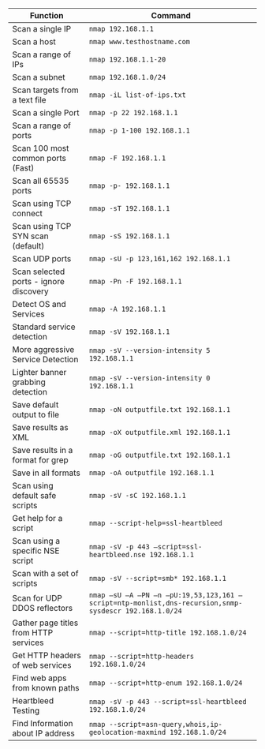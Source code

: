 | Function                               | Command                                                                                               |
|----------------------------------------|-------------------------------------------------------------------------------------------------------|
| Scan a single IP                       | `nmap 192.168.1.1                                                                                    `|
| Scan a host                            | `nmap www.testhostname.com                                                                           `|
| Scan a range of IPs                    | `nmap 192.168.1.1-20                                                                                 `|
| Scan a subnet                          | `nmap 192.168.1.0/24                                                                                 `|
| Scan targets from a text file          | `nmap -iL list-of-ips.txt                                                                            `|
| Scan a single Port                     | `nmap -p 22 192.168.1.1                                                                              `|
| Scan a range of ports                  | `nmap -p 1-100 192.168.1.1                                                                           `|
| Scan 100 most common ports (Fast)      | `nmap -F 192.168.1.1                                                                                 `|
| Scan all 65535 ports                   | `nmap -p- 192.168.1.1                                                                                `|
| Scan using TCP connect                 | `nmap -sT 192.168.1.1                                                                                `|
| Scan using TCP SYN scan (default)      | `nmap -sS 192.168.1.1                                                                                `|
| Scan UDP ports                         | `nmap -sU -p 123,161,162 192.168.1.1                                                                 `|
| Scan selected ports - ignore discovery | `nmap -Pn -F 192.168.1.1                                                                             `|
| Detect OS and Services                 | `nmap -A 192.168.1.1                                                                                 `|
| Standard service detection             | `nmap -sV 192.168.1.1                                                                                `|
| More aggressive Service Detection      | `nmap -sV --version-intensity 5 192.168.1.1                                                          `|
| Lighter banner grabbing detection      | `nmap -sV --version-intensity 0 192.168.1.1                                                          `|
| Save default output to file            | `nmap -oN outputfile.txt 192.168.1.1                                                                 `|
| Save results as XML                    | `nmap -oX outputfile.xml 192.168.1.1                                                                 `|
| Save results in a format for grep      | `nmap -oG outputfile.txt 192.168.1.1                                                                 `|
| Save in all formats                    | `nmap -oA outputfile 192.168.1.1                                                                     `|
| Scan using default safe scripts        | `nmap -sV -sC 192.168.1.1                                                                            `|
| Get help for a script                  | `nmap --script-help=ssl-heartbleed                                                                   `|
| Scan using a specific NSE script       | `nmap -sV -p 443 –script=ssl-heartbleed.nse 192.168.1.1                                              `|
| Scan with a set of scripts             | `nmap -sV --script=smb* 192.168.1.1                                                                  `|
| Scan for UDP DDOS reflectors           | `nmap –sU –A –PN –n –pU:19,53,123,161 –script=ntp-monlist,dns-recursion,snmp-sysdescr 192.168.1.0/24 `|
| Gather page titles from HTTP services  | `nmap --script=http-title 192.168.1.0/24                                                             `|
| Get HTTP headers of web services       | `nmap --script=http-headers 192.168.1.0/24                                                           `|
| Find web apps from known paths         | `nmap --script=http-enum 192.168.1.0/24                                                              `|
| Heartbleed Testing                     | `nmap -sV -p 443 --script=ssl-heartbleed 192.168.1.0/24                                              `|
| Find Information about IP address      | `nmap --script=asn-query,whois,ip-geolocation-maxmind 192.168.1.0/24                                 `|
